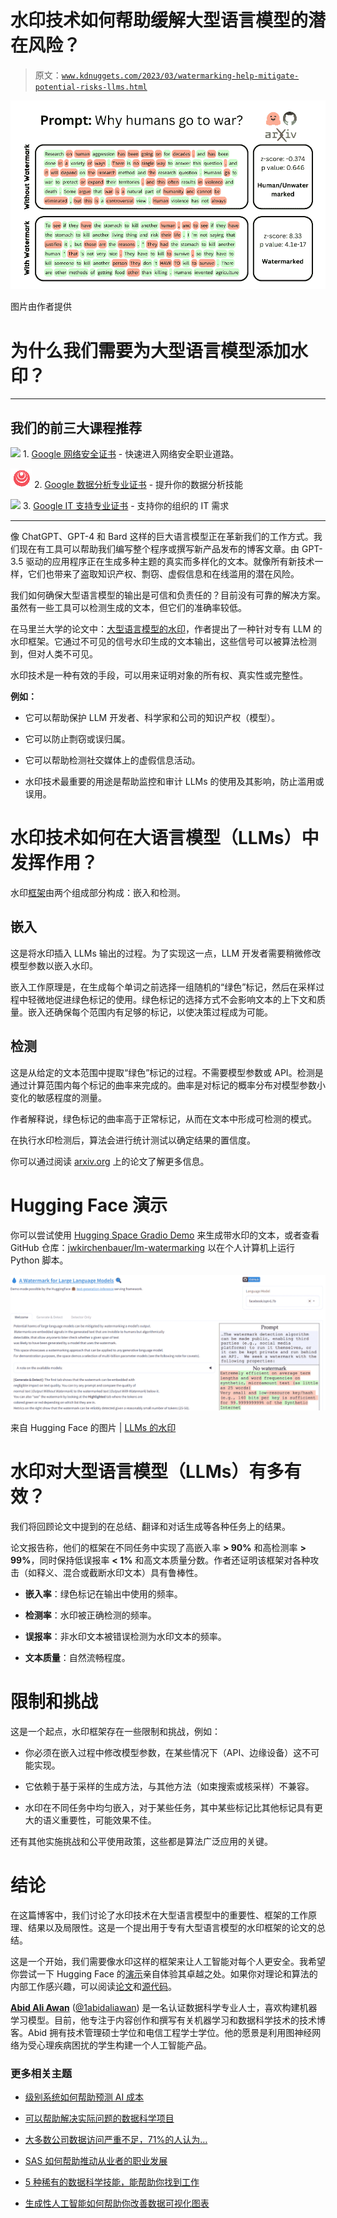 # 水印技术如何帮助缓解大型语言模型的潜在风险？

> 原文：[`www.kdnuggets.com/2023/03/watermarking-help-mitigate-potential-risks-llms.html`](https://www.kdnuggets.com/2023/03/watermarking-help-mitigate-potential-risks-llms.html)

![水印技术如何帮助缓解大型语言模型的潜在风险？](img/ae5b6cf6ecd93c42d65e2eb6c8c2eb22.png)

图片由作者提供

# 为什么我们需要为大型语言模型添加水印？

* * *

## 我们的前三大课程推荐

![](img/0244c01ba9267c002ef39d4907e0b8fb.png) 1\. [Google 网络安全证书](https://www.kdnuggets.com/google-cybersecurity) - 快速进入网络安全职业道路。

![](img/e225c49c3c91745821c8c0368bf04711.png) 2\. [Google 数据分析专业证书](https://www.kdnuggets.com/google-data-analytics) - 提升你的数据分析技能

![](img/0244c01ba9267c002ef39d4907e0b8fb.png) 3\. [Google IT 支持专业证书](https://www.kdnuggets.com/google-itsupport) - 支持你的组织的 IT 需求

* * *

像 ChatGPT、GPT-4 和 Bard 这样的巨大语言模型正在革新我们的工作方式。我们现在有工具可以帮助我们编写整个程序或撰写新产品发布的博客文章。由 GPT-3.5 驱动的应用程序正在生成多种主题的真实而多样化的文本。就像所有新技术一样，它们也带来了盗取知识产权、剽窃、虚假信息和在线滥用的潜在风险。

我们如何确保大型语言模型的输出是可信和负责任的？目前没有可靠的解决方案。虽然有一些工具可以检测生成的文本，但它们的准确率较低。

在马里兰大学的论文中：[大型语言模型的水印](https://arxiv.org/pdf/2301.10226.pdf)，作者提出了一种针对专有 LLM 的水印框架。它通过不可见的信号水印生成的文本输出，这些信号可以被算法检测到，但对人类不可见。

水印技术是一种有效的手段，可以用来证明对象的所有权、真实性或完整性。

**例如：**

+   它可以帮助保护 LLM 开发者、科学家和公司的知识产权（模型）。

+   它可以防止剽窃或误归属。

+   它可以帮助检测社交媒体上的虚假信息活动。

+   水印技术最重要的用途是帮助监控和审计 LLMs 的使用及其影响，防止滥用或误用。

# 水印技术如何在大语言模型（LLMs）中发挥作用？

水印[框架](https://arxiv.org/pdf/2301.10226.pdf)由两个组成部分构成：嵌入和检测。

## 嵌入

这是将水印插入 LLMs 输出的过程。为了实现这一点，LLM 开发者需要稍微修改模型参数以嵌入水印。

嵌入工作原理是，在生成每个单词之前选择一组随机的“绿色”标记，然后在采样过程中轻微地促进绿色标记的使用。绿色标记的选择方式不会影响文本的上下文和质量。嵌入还确保每个范围内有足够的标记，以使决策过程成为可能。

## 检测

这是从给定的文本范围中提取“绿色”标记的过程。不需要模型参数或 API。检测是通过计算范围内每个标记的曲率来完成的。曲率是对标记的概率分布对模型参数小变化的敏感程度的测量。

作者解释说，绿色标记的曲率高于正常标记，从而在文本中形成可检测的模式。

在执行水印检测后，算法会进行统计测试以确定结果的置信度。

你可以通过阅读 [arxiv.org](https://arxiv.org/pdf/2301.10226.pdf) 上的论文了解更多信息。

# Hugging Face 演示

你可以尝试使用 [Hugging Space Gradio Demo](https://huggingface.co/spaces/tomg-group-umd/lm-watermarking) 来生成带水印的文本，或者查看 GitHub 仓库：[jwkirchenbauer/lm-watermarking](https://github.com/jwkirchenbauer/lm-watermarking) 以在个人计算机上运行 Python 脚本。

![水印如何帮助减轻 LLMs 潜在风险？](img/83a8474870639053fc1cc5576b37b07e.png)

来自 Hugging Face 的图片 | [LLMs 的水印](https://huggingface.co/spaces/tomg-group-umd/lm-watermarking)

# 水印对大型语言模型（LLMs）有多有效？

我们将回顾论文中提到的在总结、翻译和对话生成等各种任务上的结果。

论文报告称，他们的框架在不同任务中实现了高嵌入率 **> 90%** 和高检测率 **> 99%**，同时保持低误报率 **< 1%** 和高文本质量分数。作者还证明该框架对各种攻击（如释义、混合或截断水印文本）具有鲁棒性。

+   **嵌入率**：绿色标记在输出中使用的频率。

+   **检测率**：水印被正确检测的频率。

+   **误报率**：非水印文本被错误检测为水印文本的频率。

+   **文本质量**：自然流畅程度。

# 限制和挑战

这是一个起点，水印框架存在一些限制和挑战，例如：

+   你必须在嵌入过程中修改模型参数，在某些情况下（API、边缘设备）这不可能实现。

+   它依赖于基于采样的生成方法，与其他方法（如束搜索或核采样）不兼容。

+   水印在不同任务中均匀嵌入，对于某些任务，其中某些标记比其他标记具有更大的语义重要性，可能效果不佳。

还有其他实施挑战和公平使用政策，这些都是算法广泛应用的关键。

# 结论

在这篇博客中，我们讨论了水印技术在大型语言模型中的重要性、框架的工作原理、结果以及局限性。这是一个提出用于专有大型语言模型的水印框架的论文的总结。

这是一个开始，我们需要像水印这样的框架来让人工智能对每个人更安全。我希望你尝试一下 Hugging Face 的[演示](https://huggingface.co/spaces/tomg-group-umd/lm-watermarking)亲自体验其卓越之处。如果你对理论和算法的内部工作感兴趣，可以阅读[论文](https://arxiv.org/pdf/2301.10226.pdf)和[源代码](https://github.com/jwkirchenbauer/lm-watermarking)。

**[Abid Ali Awan](https://www.polywork.com/kingabzpro)** ([@1abidaliawan](https://twitter.com/1abidaliawan)) 是一名认证数据科学专业人士，喜欢构建机器学习模型。目前，他专注于内容创作和撰写有关机器学习和数据科学技术的技术博客。Abid 拥有技术管理硕士学位和电信工程学士学位。他的愿景是利用图神经网络为受心理疾病困扰的学生构建一个人工智能产品。

### 更多相关主题

+   [级别系统如何帮助预测 AI 成本](https://www.kdnuggets.com/2022/03/level-system-help-forecast-ai-costs.html)

+   [可以帮助解决实际问题的数据科学项目](https://www.kdnuggets.com/2022/11/data-science-projects-help-solve-real-world-problems.html)

+   [大多数公司数据访问严重不足，71%的人认为…](https://www.kdnuggets.com/2023/07/mostly-data-access-severely-lacking-synthetic-data-help.html)

+   [SAS 如何帮助推动从业者的职业发展](https://www.kdnuggets.com/2023/07/sas-help-catapult-practitioners-careers.html)

+   [5 种稀有的数据科学技能，能帮助你找到工作](https://www.kdnuggets.com/5-rare-data-science-skills-that-can-help-you-get-employed)

+   [生成性人工智能如何帮助你改善数据可视化图表](https://www.kdnuggets.com/how-generative-ai-can-help-you-improve-your-data-visualization-charts)
